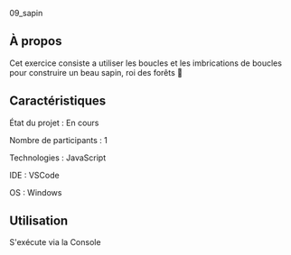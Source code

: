 09_sapin

## À propos 
Cet exercice consiste a utiliser les boucles et les imbrications de boucles pour construire un beau sapin, roi des forêts 🎄

## Caractéristiques

État du projet : En cours

Nombre de participants : 1

Technologies : JavaScript

IDE : VSCode

OS : Windows 

## Utilisation 

S'exécute via la Console
